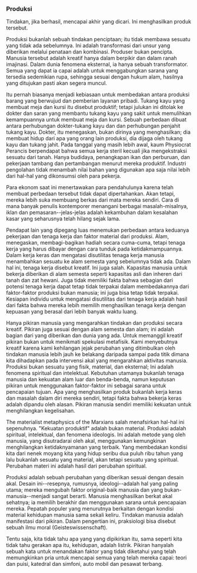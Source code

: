 ### Produksi

Tindakan, jika berhasil, mencapai akhir yang dicari. Ini menghasilkan produk tersebut.

Produksi bukanlah sebuah tindakan penciptaan; itu tidak membawa sesuatu yang tidak ada sebelumnya. Ini adalah transformasi dari unsur yang diberikan melalui penataan dan kombinasi. Produser bukan pencipta. Manusia tersebut adalah kreatif hanya dalam berpikir dan dalam ranah imajinasi. Dalam dunia fenomena eksternal, ia hanya sebuah transformator. Semua yang dapat ia capai adalah untuk menggabungkan sarana yang tersedia sedemikian rupa, sehingga sesuai dengan hukum alam, hasilnya yang ditujukan pasti akan segera muncul.

Itu pernah biasanya menjadi kebiasaan untuk membedakan antara produksi barang yang berwujud dan pemberian layanan pribadi. Tukang kayu yang membuat meja dan kursi itu disebut produktif; tetapi julukan ini ditolak ke dokter dan saran yang membantu tukang kayu yang sakit untuk memulihkan kemampuannya untuk membuat meja dan kursi. Sebuah perbedaan dibuat antara perhubungan dokter-tukang kayu dan dan perhubungan penjahit tukang kayu. Dokter, itu menegaskan, bukan dirinya yang menghasilkan; dia membuat hidup dari apa yang orang lain produksi, dia dijaga oleh tukang kayu dan tukang jahit. Pada tanggal yang masih lebih awal, kaum Physiocrat Perancis berpendapat bahwa semua kerja steril kecuali jika mengekstraksi sesuatu dari tanah. Hanya budidaya, penangkapan ikan dan perburuan, dan pekerjaan tambang dan pertambangan menurut mereka produktif. Industri pengolahan tidak menambah nilai bahan yang digunakan apa saja nilai lebih dari hal-hal yang dikonsumsi oleh para pekerja.

Para ekonom saat ini menertawakan para pendahulunya karena telah membuat perbedaan tersebut tidak dapat dipertahankan. Akan tetapi, mereka lebih suka membuang berkas dari mata mereka sendiri. Cara di mana banyak penulis kontemporer menangani berbagai masalah-misalnya, iklan dan pemasaran--jelas-jelas adalah kekambuhan dalam kesalahan kasar yang seharusnya telah hilang sejak lama.

Pendapat lain yang dipegang luas menemukan perbedaan antara keduanya pekerjaan dan tenaga kerja dan faktor material dari produksi. Alam, menegaskan, membagi-bagikan hadiah secara cuma-cuma, tetapi tenaga kerja yang harus dibayar dengan cara tunduk pada ketidakmampuannya. Dalam kerja keras dan mengatasi disutilitas tenaga kerja manusia menambahkan sesuatu ke alam semesta yang sebelumnya tidak ada. Dalam hal ini, tenaga kerja disebut kreatif. Ini juga salah. Kapasitas manusia untuk bekerja diberikan di alam semesta seperti kapasitas asli dan inheren dari tanah dan zat hewani. Juga tidak memiliki fakta bahwa sebagian dari potensi tenaga kerja dapat tetap tidak terpakai dalam membedakannya dari faktor-faktor produksi bukan manusia; ini juga bisa tetap tidak terpakai. Kesiapan individu untuk mengatasi disutilitas dari tenaga kerja adalah hasil dari fakta bahwa mereka lebih memilih menghasilkan tenaga kerja dengan kepuasan yang berasal dari lebih banyak waktu luang.

Hanya pikiran manusia yang mengarahkan tindakan dan produksi secara kreatif. Pikiran juga sesuai dengan alam semesta dan alam; ini adalah bagian dari yang diberikan dan dunia yang ada. Untuk memanggil kreatif pikiran bukan untuk menikmati spekulasi metafisik. Kami menyebutnya kreatif karena kami kehilangan jejak perubahan yang ditimbulkan oleh tindakan manusia lebih jauh ke belakang daripada sampai pada titik dimana kita dihadapkan pada intervensi akal yang mengarahkan aktivitas manusia. Produksi bukan sesuatu yang fisik, material, dan eksternal; Ini adalah fenomena spiritual dan intelektual. Kebutuhan utamanya bukanlah tenaga manusia dan kekuatan alam luar dan benda-benda, namun keputusan pikiran untuk menggunakan faktor-faktor ini sebagai sarana untuk pencapaian tujuan. Apa yang menghasilkan produk bukanlah kerja keras dan masalah dalam diri mereka sendiri, tetapi fakta bahwa bekerja keras adalah dipandu oleh alasan. Pikiran manusia sendiri memiliki kekuatan untuk menghilangkan kegelisahan.

The materialist metaphysics of the Marxians salah menafsirkan hal-hal ini sepenuhnya. "Kekuatan produktif" adalah bukan material. Produksi adalah spiritual, intelektual, dan fenomena ideologis. Ini adalah metode yang oleh manusia, yang disutradarai oleh akal, menggunakan kemungkinan menghilangkan ketidaknyamanan yang terbaik. Yang membedakan kondisi kita dari nenek moyang kita yang hidup seribu dua puluh ribu tahun yang lalu bukanlah sesuatu yang material, akan tetapi sesuatu yang spiritual. Perubahan materi ini adalah hasil dari perubahan spiritual.

Produksi adalah sebuah perubahan yang diberikan sesuai dengan desain akal. Desain ini--resepnya, rumusnya, ideologi--adalah hal yang paling utama; mereka mengubah faktor original-baik manusia dan yang bukan-manusia--menjadi sangat berarti. Manusia menghasilkan berkat akal sehatnya; ia memilih berakhir dan menggunakan sarana untuk pencapaian mereka. Pepatah populer yang menurutnya berkaitan dengan kondisi material kehidupan manusia sama sekali keliru. Tindakan manusia adalah manifestasi dari pikiran. Dalam pengertian ini, praksiologi bisa disebut sebuah ilmu moral (Geisteswissenschaft).

Tentu saja, kita tidak tahu apa yang yang dipikirkan itu, sama seperti kita tidak tahu gerakan apa itu, kehidupan, adalah listrik. Pikiran hanyalah sebuah kata untuk menandakan faktor yang tidak diketahui yang telah memungkinkan pria untuk mencapai semua yang telah mereka capai: teori dan puisi, katedral dan simfoni, auto mobil dan pesawat terbang.
